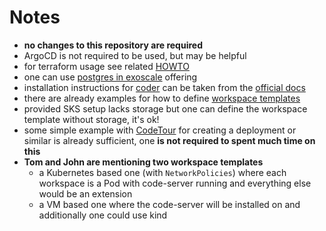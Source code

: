 # Notes

- **no changes to this repository are required**
- ArgoCD is not required to be used, but may be helpful
- for terraform usage see related [HOWTO](terraform/HOWTO.md)
- one can use [postgres in exoscale](https://www.exoscale.com/dbaas/postgresql/) offering
- installation instructions for [coder](https://coder.com) can be taken from the [official docs](https://coder.com/docs/coder-oss/latest/install)
- there are already examples for how to define [workspace templates](https://github.com/coder/coder/tree/main/examples/templates)
- provided SKS setup lacks storage but one can define the workspace template without storage, it's ok!
- some simple example with [CodeTour](https://marketplace.visualstudio.com/items?itemName=vsls-contrib.codetour) for creating a deployment or similar is already sufficient, one **is not required to spent much time on this**
- **Tom and John are mentioning two workspace templates**
  - a Kubernetes based one (with `NetworkPolicies`) where each workspace is a Pod with code-server running and everything else would be an extension
  - a VM based one where the code-server will be installed on and additionally one could use kind